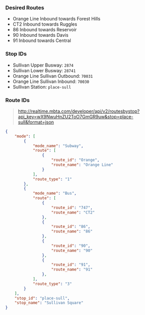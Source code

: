 ### Desired Routes

- Orange Line Inbound towards Forest Hills
- CT2 Inbound towards Ruggles
- 86 Inbound towards Reservoir
- 90 Inbound towards Davis
- 91 Inbound towards Central

### Stop IDs

- Sullivan Upper Busway: `2874`
- Sullivan Lower Busway: `28741`
- Orange Line Sullivan Outbound: `70031`
- Orange Line Sullivan Inbound: `70030`
- Sullivan Station: `place-sull`


### Route IDs

> http://realtime.mbta.com/developer/api/v2/routesbystop?api_key=wX9NwuHnZU2ToO7GmGR9uw&stop=place-sull&format=json

```json
{
    "mode": [
        {
            "mode_name": "Subway",
            "route": [
                {
                    "route_id": "Orange",
                    "route_name": "Orange Line"
                }
            ],
            "route_type": "1"
        },
        {
            "mode_name": "Bus",
            "route": [
                {
                    "route_id": "747",
                    "route_name": "CT2"
                },
                {
                    "route_id": "86",
                    "route_name": "86"
                },
                {
                    "route_id": "90",
                    "route_name": "90"
                },
                {
                    "route_id": "91",
                    "route_name": "91"
                },
            ],
            "route_type": "3"
        }
    ],
    "stop_id": "place-sull",
    "stop_name": "Sullivan Square"
}
```
